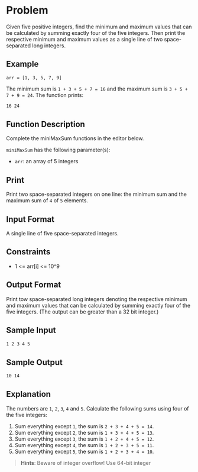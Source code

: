 # Problem

Given five positive integers, find the minimum and maximum values that can be calculated by summing exactly four of the five integers. Then print the respective minimum and maximum values as a single line of two space-separated long integers.

## Example

`arr = [1, 3, 5, 7, 9]`

The minimum sum is `1 + 3 + 5 + 7 = 16` and the maximum sum is `3 + 5 + 7 + 9 = 24`. The function prints:

```txt
16 24
```

## Function Description

Complete the miniMaxSum functions in the editor below.

`miniMaxSum` has the following parameter(s):

- `arr`: an array of 5 integers

## Print

Print two space-separated integers on one line: the minimum sum and the maximum sum of `4` of `5` elements.

## Input Format

A single line of five space-separated integers.

## Constraints

- 1 <= arr[i] <= 10^9

## Output Format

Print tow space-separated long integers denoting the respective minimum and maximum values that can be calculated by summing exactly four of the five integers. (The output can be greater than a 32 bit integer.)

## Sample Input

```txt
1 2 3 4 5
```

## Sample Output

```txt
10 14
```

## Explanation

The numbers are `1`, `2`, `3`, `4` and `5`. Calculate the following sums using four of the five integers:

1. Sum everything except `1`, the sum is `2 + 3 + 4 + 5 = 14`.
2. Sum everything except `2`, the sum is `1 + 3 + 4 + 5 = 13`.
3. Sum everything except `3`, the sum is `1 + 2 + 4 + 5 = 12`.
4. Sum everything except `4`, the sum is `1 + 2 + 3 + 5 = 11`.
5. Sum everything except `5`, the sum is `1 + 2 + 3 + 4 = 10`.

> **Hints**: Beware of integer overflow! Use 64-bit integer
